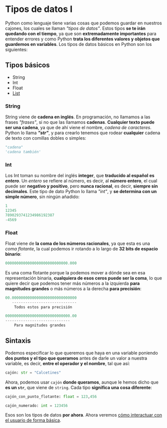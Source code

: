 # Tipos de datos I

Python como lenguaje tiene varias cosas que podemos guardar en nuestros cajones, los cuales se llaman *"tipos de datos"*. Estos tipos **se te irán quedando con el tiempo**, ya que son **extremadamente importantes** para entender errores y como Python **trata los diferentes valores y objetos que guardemos en variables**. Los tipos de datos básicos en Python son los siguientes:

## Tipos básicos

- String
- Int
- Float
- [List](listas_1.md)

### String

String viene de **cadena en inglés**. En programación, no llamamos a las frases *"frases"*, si no que las llamamos **cadenas**. **Cualquier texto puede ser una cadena**, ya que de ahí viene el nombre, *cadena de caracteres*. Python lo llama ***"str"***, y para crearlo tenemos que rodear **cualquier** cadena de texto con comillas dobles o simples:

```python
"cadena"
'cadena también'
```

### Int

Los Int toman su nombre del inglés **integer**, que **traducido al español es *entero***. Un *entero* se refiere al número, es decir, al **número entero**, el cual puede ser **negativo y positivo**, pero **nunca racional**, es decir, **siempre sin decimales**. Este tipo de dato Python lo llama *"int"*, y **se determina con un simple número**, sin ningún añadido:

```python
1
12345
7890293741234986192387
-4569
```

### Float

Float viene de **la coma de los números racionales**, ya que esta es una *coma flotante*, la cual podemos ir rotando a lo largo de **32 bits de espacio binario**:

```python
0000000000000000000000000000.000
```

Es una coma flotante porque la podemos mover a dónde sea en esa representación binaria, **cualquiera de esos ceros puede ser la coma**, lo que quiere decir que podemos tener más números a la izquierda **para magnitudes grandes** o más números a la derecha **para precisión**:

```python
00.00000000000000000000000000000
   -----------------------------
    Todos estos para precisión

00000000000000000000000000000.00
-----------------------------
    Para magnitudes grandes
```

## Sintaxis

Podemos especificar lo que queremos que haya en una variable poniendo **dos puntos y el tipo que queramos** antes de darle un valor a nuestra variable, es decir, **entre el operador y el nombre**, tal que así:

```python
cajón: str = "Calcetines"
```

Ahora, podemos usar `cajón` **donde queramos**, aunque le hemos dicho que **es un `str`**, que viene de `string`. Cada tipo **significa una cosa diferente**:

```python
cajón_con_punto_flotante: float = 123,456

cajón_numerado: int = 123456
```

Esos son los tipos de datos **por ahora**. Ahora veremos [cómo interactuar con el usuario de forma básica](in_out_1.md).
